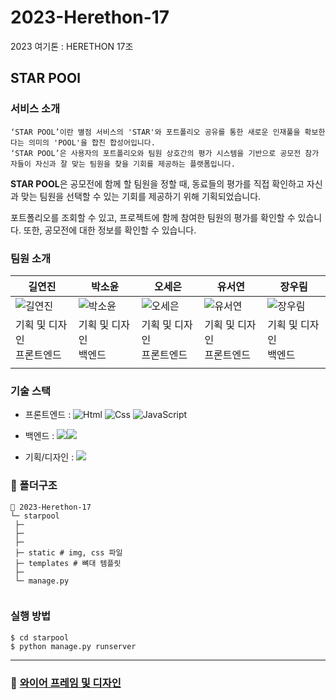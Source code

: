 # 2023-Herethon-17
2023 여기톤 : HERETHON 17조


## STAR POOl

### 서비스 소개 

```
‘STAR POOL’이란 별점 서비스의 'STAR'와 포트폴리오 공유를 통한 새로운 인재풀을 확보한다는 의미의 'POOL'을 합친 합성어입니다.
‘STAR POOL’은 사용자의 포트폴리오와 팀원 상호간의 평가 시스템을 기반으로 공모전 참가자들이 자신과 잘 맞는 팀원을 찾을 기회를 제공하는 플랫폼입니다.

```

**STAR POOL**은 공모전에 함께 할 팀원을 정할 때, 동료들의 평가를 직접 확인하고 자신과 맞는 팀원을 선택할 수 있는 기회를 제공하기 위해 기획되었습니다.

포트폴리오를 조회할 수 있고, 프로젝트에 함께 참여한 팀원의 평가를 확인할 수 있습니다. 또한, 공모전에 대한 정보를 확인할 수 있습니다.


### 팀원 소개

| 길연진                         | 박소윤                                               | 오세은      | 유서연                                                     | 장우림                                                       |
| ------------------------------ | ---------------------------------------------------- | ----------- | ---------------------------------------------------------- | ------------------------------------------------------------ |
| ![길연진]()                    | ![박소윤]() | ![오세은]() | ![유서연]() | ![장우림]() |
| 기획 및 디자인<br />프론트엔드 | 기획 및 디자인<br />백엔드                                           | 기획 및 디자인<br />프론트엔드  | 기획 및 디자인<br />프론트엔드                                                     | 기획 및 디자인<br />백엔드                                                       |
|                                |                                                      |             |                                                            |                                                              |

### 기술 스택
- 프론트엔드 : <img alt="Html" src ="https://img.shields.io/badge/HTML5-E34F26.svg?&style=for-the-badge&logo=HTML5&logoColor=white"/> <img alt="Css" src ="https://img.shields.io/badge/CSS3-1572B6.svg?&style=for-the-badge&logo=CSS3&logoColor=white"/> <img alt="JavaScript" src ="https://img.shields.io/badge/JavaScriipt-F7DF1E.svg?&style=for-the-badge&logo=JavaScript&logoColor=black"/>

- 백엔드 : <img src="https://img.shields.io/badge/Django-092E20?style=flat&logo=django&logoColor=white"/><img src="https://img.shields.io/badge/python-3776AB?style=flat&logo=python&logoColor=white"/>

- 기획/디자인 : <img src="https://img.shields.io/badge/Figma-F24E1E?style=flat&logo=Figma&logoColor=white"/>



### 📁 폴더구조

```
📂 2023-Herethon-17
└─ starpool
 ├─ 
 ├─ 
 ├─ 
 ├─ static # img, css 파일
 ├─ templates # 뼈대 템플릿
 ├─
 └─ manage.py
 
```

### 실행 방법

```
$ cd starpool 
$ python manage.py runserver
```

---

### 🧷 <a href="https://www.figma.com/file/IJbJnpiDh8l1lnGY39vc7u/%EC%97%AC%EA%B8%B0%ED%86%A4(%EC%98%A4%EB%94%94%EC%A1%B0)?type=design&node-id=20-3&mode=design&t=SGBPl10PxnoQHxPL-0">와이어 프레임 및 디자인</a>

